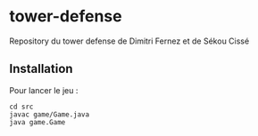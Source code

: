 # tower-defense
Repository du tower defense de Dimitri Fernez et de Sékou Cissé

## Installation
Pour lancer le jeu :
```
cd src
javac game/Game.java
java game.Game
```

